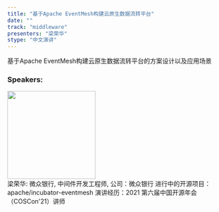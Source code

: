 ```yaml
---
title: "基于Apache EventMesh构建云原生数据流转平台"
date: "" 
track: "middleware"
presenters: "梁荣华"
stype: "中文演讲"
---
```

基于Apache EventMesh构建云原生数据流转平台的方案设计以及应用场景
 ### Speakers: 
 <img src="images/speaker/1087.png" width="200" /><br>梁荣华: 微众银行, 中间件开发工程师, 公司：微众银行
进行中的开源项目：apache/incubator-eventmesh
演讲经历：2021 第六届中国开源年会（COSCon'21）讲师
 